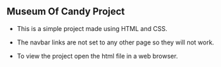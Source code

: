 ## Museum Of Candy Project

* This is a simple project made using HTML and CSS.
* The navbar links are not set to any other page so they will not work.

* To view the project open the html file in a web browser.